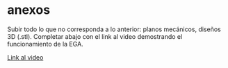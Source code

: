 # anexos

Subir todo lo que no corresponda a lo anterior: planos mecánicos, diseños 3D (.stl). Completar abajo con el link al video demostrando el funcionamiento de la EGA.

[Link al video](url_al_video)
